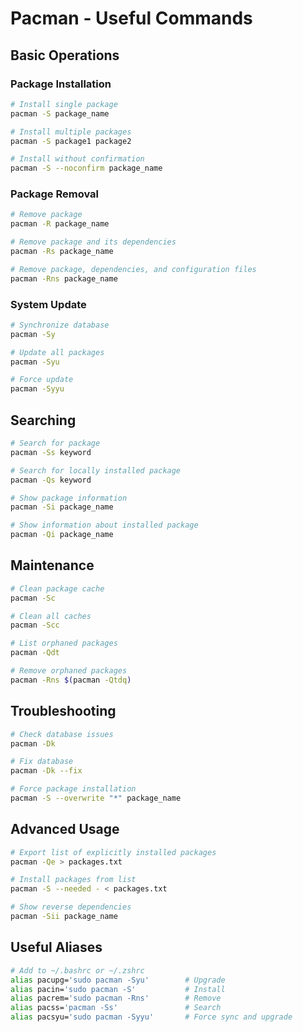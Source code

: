# Pacman - Useful Commands

## Basic Operations
### Package Installation
```bash
# Install single package
pacman -S package_name

# Install multiple packages
pacman -S package1 package2

# Install without confirmation
pacman -S --noconfirm package_name
```

### Package Removal
```bash
# Remove package
pacman -R package_name

# Remove package and its dependencies
pacman -Rs package_name

# Remove package, dependencies, and configuration files
pacman -Rns package_name
```

### System Update
```bash
# Synchronize database
pacman -Sy

# Update all packages
pacman -Syu

# Force update
pacman -Syyu
```

## Searching
```bash
# Search for package
pacman -Ss keyword

# Search for locally installed package
pacman -Qs keyword

# Show package information
pacman -Si package_name

# Show information about installed package
pacman -Qi package_name
```

## Maintenance
```bash
# Clean package cache
pacman -Sc

# Clean all caches
pacman -Scc

# List orphaned packages
pacman -Qdt

# Remove orphaned packages
pacman -Rns $(pacman -Qtdq)
```

## Troubleshooting
```bash
# Check database issues
pacman -Dk

# Fix database
pacman -Dk --fix

# Force package installation
pacman -S --overwrite "*" package_name
```

## Advanced Usage
```bash
# Export list of explicitly installed packages
pacman -Qe > packages.txt

# Install packages from list
pacman -S --needed - < packages.txt

# Show reverse dependencies
pacman -Sii package_name
```

## Useful Aliases
```bash
# Add to ~/.bashrc or ~/.zshrc
alias pacupg='sudo pacman -Syu'        # Upgrade
alias pacin='sudo pacman -S'           # Install
alias pacrem='sudo pacman -Rns'        # Remove
alias pacss='pacman -Ss'               # Search
alias pacsyu='sudo pacman -Syyu'       # Force sync and upgrade
```